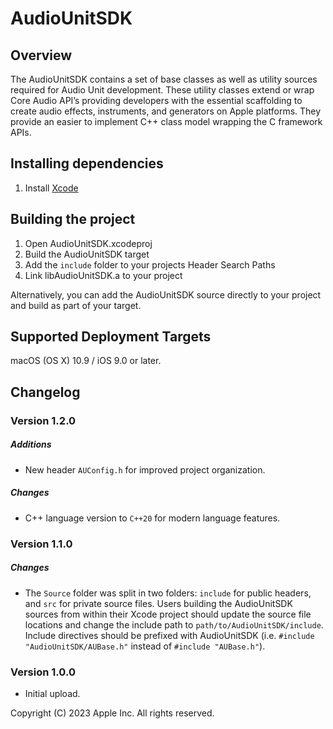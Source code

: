 # AudioUnitSDK

## Overview
The AudioUnitSDK contains a set of base classes as well as utility sources required for Audio Unit development. These utility classes extend or wrap Core Audio API’s providing developers with the essential scaffolding to create audio effects, instruments, and generators on Apple platforms. They provide an easier to implement C++ class model wrapping the C framework APIs.

## Installing dependencies
1. Install [Xcode][Xcode]

[Xcode]: https://developer.apple.com/xcode/resources/

## Building the project
1. Open AudioUnitSDK.xcodeproj
2. Build the AudioUnitSDK target
3. Add the `include` folder to your projects Header Search Paths
4. Link libAudioUnitSDK.a to your project


Alternatively, you can add the AudioUnitSDK source directly to your project and build as part of your target. 

## Supported Deployment Targets
macOS (OS X) 10.9 / iOS 9.0 or later.

## Changelog

### Version 1.2.0

##### Additions

- New header `AUConfig.h` for improved project organization.

##### Changes

- C++ language version to `C++20` for modern language features.

### Version 1.1.0

##### Changes

- The `Source` folder was split in two folders: `include` for public headers, and `src` for private source files.
Users building the AudioUnitSDK sources from within their Xcode project should update the source file locations and change the include path to `path/to/AudioUnitSDK/include`. 
Include directives should be prefixed with AudioUnitSDK (i.e. `#include "AudioUnitSDK/AUBase.h"` instead of `#include "AUBase.h"`).

### Version 1.0.0

- Initial upload.

Copyright (C) 2023 Apple Inc. All rights reserved.
